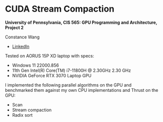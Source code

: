 CUDA Stream Compaction
======================

**University of Pennsylvania, CIS 565: GPU Programming and Architecture, Project 2**

Constance Wang
  * [LinkedIn](https://www.linkedin.com/in/conswang/)

Tested on AORUS 15P XD laptop with specs:  
- Windows 11 22000.856  
- 11th Gen Intel(R) Core(TM) i7-11800H @ 2.30GHz 2.30 GHz  
- NVIDIA GeForce RTX 3070 Laptop GPU  

I implemented the following parallel algorithms on the GPU and benchmarked them against my own CPU implementations and Thrust on the GPU:  
- Scan
- Stream compaction
- Radix sort